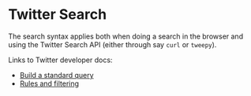 # Twitter Search

The search syntax applies both when doing a search in the browser and using the Twitter Search API (either through say `curl` or `tweepy`).

Links to Twitter developer docs:

- [Build a standard query](https://developer.twitter.com/en/docs/tweets/rules-and-filtering/guides/build-standard-queries)
- [Rules and filtering](https://developer.twitter.com/en/docs/tweets/rules-and-filtering/guides/using-premium-operators)
